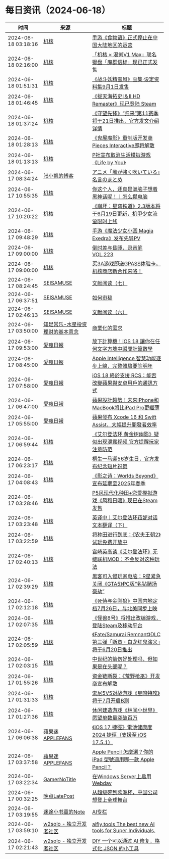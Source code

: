 ﻿# 每日资讯（2024-06-18）

|时间|来源|标题|
|---|---|---|
|2024-06-18 03:18:16|[机核](https://www.gcores.com/rss)|[手游《食物语》正式停止在中国大陆地区的运营](https://www.gcores.com/articles/183656)|
|2024-06-18 02:16:00|[机核](https://www.gcores.com/rss)|[「机核 × 渴创V1 Max」联名键盘「魔群信标」现已正式发售](https://www.gcores.com/articles/183619)|
|2024-06-18 01:51:31|[机核](https://www.gcores.com/rss)|[《战斗妖精雪风》画集·设定资料集9月1日发售](https://www.gcores.com/articles/183654)|
|2024-06-18 01:46:45|[机核](https://www.gcores.com/rss)|[《拔天海拓史Ⅰ＆Ⅱ HD Remaster》现已登陆 Steam](https://www.gcores.com/articles/183653)|
|2024-06-18 01:37:24|[机核](https://www.gcores.com/rss)|[《守望先锋》“归来”第11赛季将于21日推出，官方发文介绍详情](https://www.gcores.com/articles/183651)|
|2024-06-18 01:28:13|[机核](https://www.gcores.com/rss)|[《鬼屋魔影》重制版开发商Pieces Interactive即将解散](https://www.gcores.com/articles/183650)|
|2024-06-18 01:13:13|[机核](https://www.gcores.com/rss)|[P社宣布取消生活模拟游戏《Life by You》](https://www.gcores.com/articles/183649)|
|2024-06-17 08:34:24|[张小凯的博客](https://jasonkayzk.github.io/atom.xml)|[アニメ「風が強く吹いている」名言のまとめ](https://jasonkayzk.github.io/2024/06/17/%E3%82%A2%E3%83%8B%E3%83%A1%E3%80%8C%E9%A2%A8%E3%81%8C%E5%BC%B7%E3%81%8F%E5%90%B9%E3%81%84%E3%81%A6%E3%81%84%E3%82%8B%E3%80%8D%E5%90%8D%E8%A8%80%E3%81%AE%E3%81%BE%E3%81%A8%E3%82%81/)|
|2024-06-17 10:55:35|[机核](https://www.gcores.com/rss)|[你这个人，还真是满脑子想着黑神话呢！丨怎么攒电脑](https://www.gcores.com/videos/183626)|
|2024-06-17 10:20:22|[机核](https://www.gcores.com/rss)|[《崩坏：星穹铁道》2.3版本将于6月19日更新，机甲少女流萤限时上线](https://www.gcores.com/articles/183625)|
|2024-06-17 09:48:29|[机核](https://www.gcores.com/rss)|[手游《魔法少女小圆 Magia Exedra》发布先导PV](https://www.gcores.com/articles/183624)|
|2024-06-17 09:00:00|[机核](https://www.gcores.com/rss)|[倒时差与昏睡，录音笔 VOL.223](https://www.gcores.com/radios/183613)|
|2024-06-17 09:00:00|[机核](https://www.gcores.com/rss)|[买3A游戏即送GPASS体验卡，机核商店新合作来咯！](https://www.gcores.com/articles/183489)|
|2024-06-17 08:24:45|[SEISAMUSE](https://www.seis-jun.xyz/atom.xml)|[文献阅读（七）](http://www.seis-jun.xyz/paper-reading-7)|
|2024-06-17 06:37:51|[SEISAMUSE](https://www.seis-jun.xyz/atom.xml)|[如何审稿](http://www.seis-jun.xyz/how-to-review)|
|2024-06-17 02:46:13|[SEISAMUSE](https://www.seis-jun.xyz/atom.xml)|[文献阅读（六）](http://www.seis-jun.xyz/paper-reading-6)|
|2024-06-17 03:50:00|[知足常乐-水星投资理财的基本意念](http://mercurychong.blogspot.com/feeds/posts/default)|[商業化的需求](http://mercurychong.blogspot.com/2024/06/blog-post_16.html)|
|2024-06-17 09:53:00|[愛瘋日報](http://www.iphonetaiwan.org/feeds/posts/default)|[放下計算機！iOS 18 讓你在任何文字方塊中瞬間計算數學](https://www.iphonetaiwan.org/2024/06/ios-18-hidden-features-math-calculations.html)|
|2024-06-17 08:45:00|[愛瘋日報](http://www.iphonetaiwan.org/feeds/posts/default)|[Apple Intelligence 智慧功能逐步上線，完整體驗要等明年](https://www.iphonetaiwan.org/2024/06/apple-intelligence-features-release.html)|
|2024-06-17 07:58:00|[愛瘋日報](http://www.iphonetaiwan.org/feeds/posts/default)|[iOS 18 終於支援 RCS：能否改變蘋果與安卓用戶的通訊方式](https://www.iphonetaiwan.org/2024/06/ios18-rcs-support.html)|
|2024-06-17 06:47:00|[愛瘋日報](http://www.iphonetaiwan.org/feeds/posts/default)|[蘋果設計趨勢！未來iPhone和MacBook將比iPad Pro更纖薄](https://www.iphonetaiwan.org/2024/06/apple-new-thin-design-iphone-macbook.html)|
|2024-06-17 05:55:00|[愛瘋日報](http://www.iphonetaiwan.org/feeds/posts/default)|[蘋果發布 Xcode 16 和 Swift Assist，大幅提升開發者效率](https://www.iphonetaiwan.org/2024/06/apple-new-tools-for-developers.html)|
|2024-06-17 06:59:44|[机核](https://www.gcores.com/rss)|[《艾尔登法环 黄金树幽影》疑似出现泄露视频 官方提醒玩家注意防范](https://www.gcores.com/articles/183611)|
|2024-06-17 06:23:17|[机核](https://www.gcores.com/rss)|[桐生一马迎56岁生日，官方发布纪念短片祝贺](https://www.gcores.com/articles/183605)|
|2024-06-17 04:08:43|[机核](https://www.gcores.com/rss)|[《影之诗：Worlds Beyond》宣布延期至2025年春季](https://www.gcores.com/articles/183593)|
|2024-06-17 03:28:46|[机核](https://www.gcores.com/rss)|[P5风现代化种田+恋爱模拟游戏《风和日暖》现已在Steam发售](https://www.gcores.com/articles/183594)|
|2024-06-17 03:23:48|[机核](https://www.gcores.com/rss)|[英译中丨艾尔登法环菈妮对话文本翻译（下）](https://www.gcores.com/articles/183431)|
|2024-06-17 03:22:59|[机核](https://www.gcores.com/rss)|[将种田进行到底：《农夫王朝2》试玩免费开放中](https://www.gcores.com/articles/183591)|
|2024-06-17 02:40:13|[机核](https://www.gcores.com/rss)|[宫崎英高谈《艾尔登法环》无缝联机MOD：不会反对这种玩法](https://www.gcores.com/articles/183586)|
|2024-06-17 02:39:29|[机核](https://www.gcores.com/rss)|[黑客可入侵玩家电脑：R星紧急关闭《GTA5》PC版“名钻赌场豪劫”](https://www.gcores.com/articles/183587)|
|2024-06-17 02:12:18|[机核](https://www.gcores.com/rss)|[《死侍与金刚狼》中国内地定档7月26日，与北美同步上映](https://www.gcores.com/articles/183585)|
|2024-06-17 02:07:35|[机核](https://www.gcores.com/rss)|[《怪兽8号》将推出改编游戏，登陆Steam及移动平台](https://www.gcores.com/articles/183582)|
|2024-06-17 02:05:59|[机核](https://www.gcores.com/rss)|[《Fate/Samurai Remnant》DLC第三弹「断章・白龙红鬼演义」将于6月20日推出](https://www.gcores.com/articles/183584)|
|2024-06-17 02:03:15|[机核](https://www.gcores.com/rss)|[中世纪的箭伤好处理吗，但如果是在头部呢？](https://www.gcores.com/articles/183581)|
|2024-06-17 01:55:26|[机核](https://www.gcores.com/rss)|[资金链断裂：《荒野枪巫》开发商宣布解散](https://www.gcores.com/articles/183583)|
|2024-06-17 01:31:33|[机核](https://www.gcores.com/rss)|[索尼5V5对战游戏《星鸣特攻》将于7月开启B测](https://www.gcores.com/articles/183579)|
|2024-06-17 01:27:36|[机核](https://www.gcores.com/rss)|[休闲建造游戏《林间小世界》愿望单数量突破百万](https://www.gcores.com/articles/183578)|
|2024-06-17 06:06:38|[蘋果迷 APPLEFANS](https://applefans.today/feed/)|[《iOS 17 捷徑》電池健康度 2024 捷徑（支援至 iOS 17.5.1）](https://applefans.today/2024-03-ios-17-5-1-shortcuts-iphone-battery-healthy/)|
|2024-06-17 03:37:58|[蘋果迷 APPLEFANS](https://applefans.today/feed/)|[Apple Pencil 怎麼選？你的 iPad 型號適用哪一款 Apple Pencil？](https://applefans.today/2024-06-how-to-choose-apple-pencil/)|
|2024-06-17 03:22:34|[GamerNoTitle](https://bili33.top/atom.xml)|[在Windows Server上启用Webdav](https://bili33.top/posts/Webdav-on-Windows-Server/)|
|2024-06-17 00:32:25|[晚点LatePost](https://feedpress.me/wx-postlate)|[从超级碗到欧洲杯，中国公司想登上全球舞台](http://mp.weixin.qq.com/s?__biz=MzU3Mjk1OTQ0Ng%3D%3D&mid=2247517296&idx=1&sn=a99efc31c2477f390f2a38d060043928)|
|2024-06-17 03:19:55|[迷途小书童的Note](https://xugaoxiang.com/feed)|[AI专栏](https://xugaoxiang.com/2024/06/17/ai-column/)|
|2024-06-17 03:59:10|[w2solo - 独立开发者社区](https://w2solo.com/topics/feed)|[aifly.tools The best new AI tools for Super Individuals.](https://w2solo.com/topics/4696)|
|2024-06-17 02:21:43|[w2solo - 独立开发者社区](https://w2solo.com/topics/feed)|[DIY 一个可以通过 AI 修复，格式化 JSON 的小工具](https://w2solo.com/topics/4695)|

